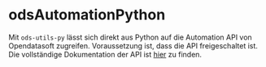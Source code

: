 # odsAutomationPython
Mit `ods-utils-py` lässt sich direkt aus Python auf die Automation API von Opendatasoft zugreifen. Voraussetzung ist, dass die API freigeschaltet ist. Die vollständige Dokumentation der API ist [hier](https://help.opendatasoft.com/apis/ods-automation-v1/) zu finden.
